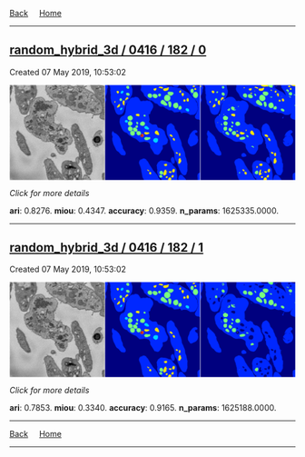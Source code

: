 
[Back](..)&nbsp;&nbsp;&nbsp;&nbsp;&nbsp;[Home](https://leapmanlab.github.io/snapshots)

---

<div class="summary"><a href="0"><h2>random_hybrid_3d / 0416 / 182 / 0</h2></a><p>Created 07 May 2019, 10:53:02
</p><a href="0"><img src="0/media/summary.png" align="center"></a><p>
<i>Click for more details</i>
</p></div>

**ari**: 0.8276. **miou**: 0.4347. **accuracy**: 0.9359. **n_params**: 1625335.0000. 

---

<div class="summary"><a href="1"><h2>random_hybrid_3d / 0416 / 182 / 1</h2></a><p>Created 07 May 2019, 10:53:02
</p><a href="1"><img src="1/media/summary.png" align="center"></a><p>
<i>Click for more details</i>
</p></div>

**ari**: 0.7853. **miou**: 0.3340. **accuracy**: 0.9165. **n_params**: 1625188.0000. 

---

[Back](..)&nbsp;&nbsp;&nbsp;&nbsp;&nbsp;[Home](https://leapmanlab.github.io/snapshots)

---